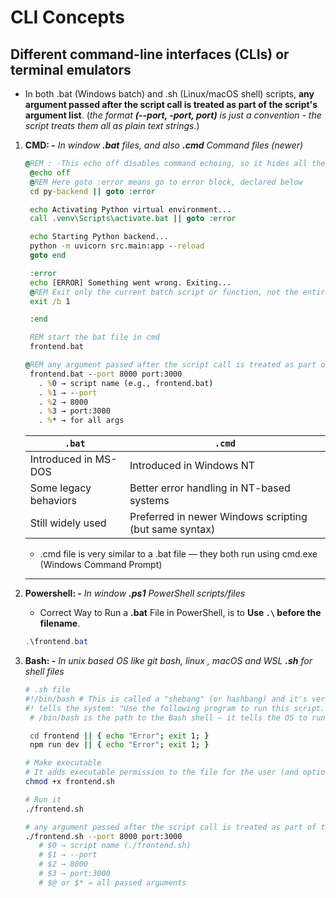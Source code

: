 # **CLI Concepts**

## **Different command-line interfaces (CLIs) or terminal emulators**

- In both .bat (Windows batch) and .sh (Linux/macOS shell) scripts, **any argument passed after the script call is treated as part of the script's argument list**. (_the format **(--port, -port, port)** is just a convention - the script treats them all as plain text strings._)

1. **CMD: -** _In window **.bat** files, and also **.cmd** Command files (newer)_

   ```bat
   @REM : -This echo off disables command echoing, so it hides all the actual commands being run
    @echo off
    @REM Here goto :error means go to error block, declared below
    cd py-backend || goto :error

    echo Activating Python virtual environment...
    call .venv\Scripts\activate.bat || goto :error

    echo Starting Python backend...
    python -m uvicorn src.main:app --reload
    goto end

    :error
    echo [ERROR] Something went wrong. Exiting...
    @REM Exit only the current batch script or function, not the entire CMD window, Exit code / error code. 0 = success, 1 (or any non-zero) = failure
    exit /b 1

    :end
   ```

   ```cmd
    REM start the bat file in cmd
    frontend.bat

   @REM any argument passed after the script call is treated as part of the script's argument list⬇️
    frontend.bat --port 8000 port:3000
      . %0 → script name (e.g., frontend.bat)
      . %1 → --port
      . %2 → 8000
      . %3 → port:3000
      . %* → for all args
   ```

   | `.bat`                | `.cmd`                                                 |
   | --------------------- | ------------------------------------------------------ |
   | Introduced in MS-DOS  | Introduced in Windows NT                               |
   | Some legacy behaviors | Better error handling in NT-based systems              |
   | Still widely used     | Preferred in newer Windows scripting (but same syntax) |

   - .cmd file is very similar to a .bat file — they both run using cmd.exe (Windows Command Prompt)

   ***

2. **Powershell: -** _In window **.ps1** PowerShell scripts/files_

   - Correct Way to Run a **.bat** File in PowerShell, is to **Use `.\` before the filename**.

   ```ps1
   .\frontend.bat
   ```

3. **Bash: -** _In unix based OS like git bash, linux , macOS and WSL **.sh** for shell files_

   ```bash
   # .sh file
   #!/bin/bash # This is called a "shebang" (or hashbang) and it's very important in shell scripts.
   #! tells the system: "Use the following program to run this script."
    # /bin/bash is the path to the Bash shell — it tells the OS to run the script using Bash.

    cd frontend || { echo "Error"; exit 1; }
    npm run dev || { echo "Error"; exit 1; }

   ```

   ```bash
   # Make executable
   # It adds executable permission to the file for the user (and optionally for group/others), so the system knows **This file is allowed to be executed like a program.**
   chmod +x frontend.sh

   # Run it
   ./frontend.sh

   # any argument passed after the script call is treated as part of the script's argument list⬇️
   ./frontend.sh --port 8000 port:3000
      # $0 → script name (./frontend.sh)
      # $1 → --port
      # $2 → 8000
      # $3 → port:3000 
      # $@ or $* → all passed arguments
   ```
